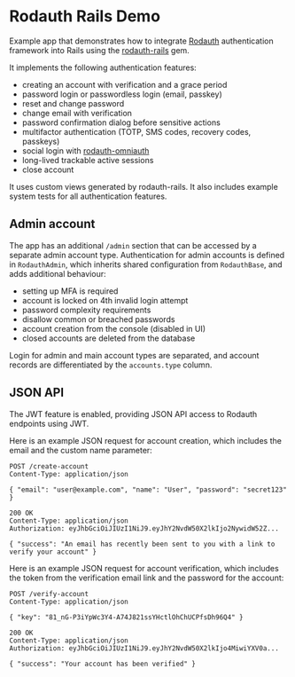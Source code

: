 # Rodauth Rails Demo

Example app that demonstrates how to integrate [Rodauth] authentication
framework into Rails using the [rodauth-rails] gem.

It implements the following authentication features:

* creating an account with verification and a grace period
* password login or passwordless login (email, passkey)
* reset and change password
* change email with verification
* password confirmation dialog before sensitive actions
* multifactor authentication (TOTP, SMS codes, recovery codes, passkeys)
* social login with [rodauth-omniauth]
* long-lived trackable active sessions
* close account

It uses custom views generated by rodauth-rails. It also includes example
system tests for all authentication features.

## Admin account

The app has an additional `/admin` section that can be accessed by a separate
admin account type. Authentication for admin accounts is defined in
`RodauthAdmin`, which inherits shared configuration from `RodauthBase`, and
adds additional behaviour:

* setting up MFA is required
* account is locked on 4th invalid login attempt
* password complexity requirements
* disallow common or breached passwords
* account creation from the console (disabled in UI)
* closed accounts are deleted from the database

Login for admin and main account types are separated, and account records are
differentiated by the `accounts.type` column.

## JSON API

The JWT feature is enabled, providing JSON API access to Rodauth endpoints
using JWT.

Here is an example JSON request for account creation, which includes the email
and the custom name parameter:

```http
POST /create-account
Content-Type: application/json

{ "email": "user@example.com", "name": "User", "password": "secret123" }
```
```http
200 OK
Content-Type: application/json
Authorization: eyJhbGciOiJIUzI1NiJ9.eyJhY2NvdW50X2lkIjo2NywidW52Z...

{ "success": "An email has recently been sent to you with a link to verify your account" }
```

Here is an example JSON request for account verification, which includes the
token from the verification email link and the password for the account:

```http
POST /verify-account
Content-Type: application/json

{ "key": "81_nG-P3iYpWc3Y4-A74J821ssYHctlOhChUCPfsDh96Q4" }
```
```http
200 OK
Content-Type: application/json
Authorization: eyJhbGciOiJIUzI1NiJ9.eyJhY2NvdW50X2lkIjo4MiwiYXV0a...

{ "success": "Your account has been verified" }
```

[Rodauth]: https://github.com/jeremyevans/rodauth
[rodauth-rails]: https://github.com/janko/rodauth-rails
[rodauth-omniauth]: https://github.com/janko/rodauth-omniauth
